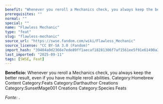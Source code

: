 ```yaml
---
benefit: "Whenever you reroll a Mechanics check, you always keep the better result, even if you have multiple reroll abilities. Category:Homebrew Content Category:Feats Category:Darthauthor Creations Category:SunsetMage001 Creations Category:Species Feats"
prerequisites: ""
normal: ""
special: ""
name: "Flawless Mechanic"
type: "feat"
slug: "flawless-mechanic"
source_url: "https://swse.fandom.com/wiki/Flawless_Mechanic"
source_license: "CC BY-SA 3.0 (Fandom)"
import_hash: "39404a0d2366e7ede89ff1aecaf18281306f7af1561ee5f91e61490a37221a5e"
last_imported: "2025-09-11"
tags: [SWSE, Feat]
---
```

**Beneficio:** Whenever you reroll a Mechanics check, you always keep the better result, even if you have multiple reroll abilities. Category:Homebrew Content Category:Feats Category:Darthauthor Creations Category:SunsetMage001 Creations Category:Species Feats

*Fonte:* .